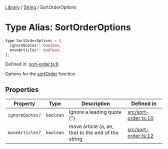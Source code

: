 <!-- markdownlint-disable -->
<!-- cspell: disable -->
[Library](../index.md) / [String](./index.md) / SortOrderOptions

# Type Alias: SortOrderOptions

```ts
type SortOrderOptions = {
  ignoreQuotes?: boolean;
  moveArticles?: boolean;
};
```

Defined in: [sort-order.ts:8](https://github.com/technobuddha/library/blob/main/src/sort-order.ts#L8)

Options for the [sortOrder](sortOrder.md) function

## Properties

| Property | Type | Description | Defined in |
| ------ | ------ | ------ | ------ |
| <a id="ignorequotes"></a> `ignoreQuotes?` | `boolean` | Ignore a leading quote (") | [src/sort-order.ts:10](https://github.com/technobuddha/library/blob/main/src/sort-order.ts#L10) |
| <a id="movearticles"></a> `moveArticles?` | `boolean` | move article (a, an, the) to the end of the string | [src/sort-order.ts:12](https://github.com/technobuddha/library/blob/main/src/sort-order.ts#L12) |


